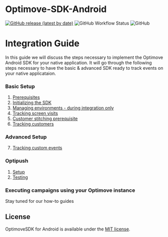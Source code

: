 # Optimove-SDK-Android

[![GitHub release (latest by date)](https://img.shields.io/github/v/release/optimove-tech/Optimove-SDK-Android?style=flat-square)](https://github.com/optimove-tech/Optimove-SDK-Android/releases/latest)
![GitHub Workflow Status](https://img.shields.io/github/workflow/status/optimove-tech/Optimove-SDK-Android/Android-CI?style=flat-square)
![GitHub](https://img.shields.io/github/license/optimove-tech/Optimove-SDK-Android?style=flat-square)

# Integration Guide

In this guide we will discuss the steps necessary to implement the Optimove Android SDK for your native application. It will go through the following steps necessary to have the basic & advanced SDK ready to track events on your native applicataion. 

### Basic Setup
1. [Prerequisites](https://github.com/optimove-tech/Optimove-SDK-Android/wiki/Prerequisites)
2. [Initializing the SDK](https://github.com/optimove-tech/Optimove-SDK-Android/wiki/Initializing-the-sdk)
3. [Managing environments - during integration only](https://github.com/optimove-tech/Optimove-SDK-Android/wiki/Managing-environments)
4. [Tracking screen visits](https://github.com/optimove-tech/Optimove-SDK-Android/wiki/Tracking-screen-visits)
5. [Customer stitching prerequisite](https://github.com/optimove-tech/Optimove-SDK-Android/wiki/Customer-stitching-prerequisite)
6. [Tracking customers](https://github.com/optimove-tech/Optimove-SDK-Android/wiki/Tracking-customers)

### Advanced Setup
7. [Tracking custom events](https://github.com/optimove-tech/Optimove-SDK-Android/wiki/Tracking-custom-events)

### Optipush
1. [Setup](https://github.com/optimove-tech/Optimove-SDK-Android/wiki/Optipush-setup)
2. [Testing](https://github.com/optimove-tech/Optimove-SDK-Android/wiki/Optipush-testing)

### Executing campaigns using your Optimove instance
Stay tuned for our how-to guides

## License

OptimoveSDK for Android is available under the [MIT license](LICENSE).
